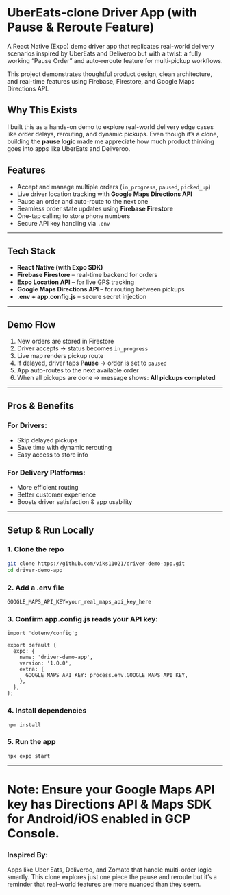 # UberEats-clone Driver App (with Pause & Reroute Feature)

A React Native (Expo) demo driver app that replicates real-world delivery scenarios inspired by UberEats and Deliveroo but with a twist: a fully working “Pause Order” and auto-reroute feature for multi-pickup workflows.

This project demonstrates thoughtful product design, clean architecture, and real-time features using Firebase, Firestore, and Google Maps Directions API.

## Why This Exists

I built this as a hands-on demo to explore real-world delivery edge cases like order delays, rerouting, and dynamic pickups. Even though it’s a clone, building the **pause logic** made me appreciate how much product thinking goes into apps like UberEats and Deliveroo.

##  Features

- Accept and manage multiple orders (`in_progress`, `paused`, `picked_up`)
- Live driver location tracking with **Google Maps Directions API**
- Pause an order and auto-route to the next one
- Seamless order state updates using **Firebase Firestore**
- One-tap calling to store phone numbers
- Secure API key handling via `.env`

---

## Tech Stack

- **React Native (with Expo SDK)**
- **Firebase Firestore** – real-time backend for orders
- **Expo Location API** – for live GPS tracking
- **Google Maps Directions API** – for routing between pickups
- **.env + app.config.js** – secure secret injection

---

## Demo Flow

1. New orders are stored in Firestore
2. Driver accepts -> status becomes `in_progress`
3. Live map renders pickup route
4. If delayed, driver taps **Pause** -> order is set to `paused`
5. App auto-routes to the next available order
6. When all pickups are done -> message shows: **All pickups completed**

---

## Pros & Benefits

### For Drivers:
- Skip delayed pickups
- Save time with dynamic rerouting
- Easy access to store info

### For Delivery Platforms:
- More efficient routing
- Better customer experience
- Boosts driver satisfaction & app usability

---

## Setup & Run Locally

### 1. Clone the repo
```bash
git clone https://github.com/viks11021/driver-demo-app.git
cd driver-demo-app
```

### 2. Add a .env file

```
GOOGLE_MAPS_API_KEY=your_real_maps_api_key_here
```

### 3. Confirm app.config.js reads your API key:

```
import 'dotenv/config';

export default {
  expo: {
    name: 'driver-demo-app',
    version: '1.0.0',
    extra: {
      GOOGLE_MAPS_API_KEY: process.env.GOOGLE_MAPS_API_KEY,
    },
  },
};
```

### 4. Install dependencies

```
npm install
```

### 5. Run the app

```
npx expo start
```
---
# Note: Ensure your Google Maps API key has Directions API & Maps SDK for Android/iOS enabled in GCP Console.


### Inspired By:

Apps like Uber Eats, Deliveroo, and Zomato that handle multi-order logic smartly. This clone explores just one piece the pause and reroute but it’s a reminder that real-world features are more nuanced than they seem.
